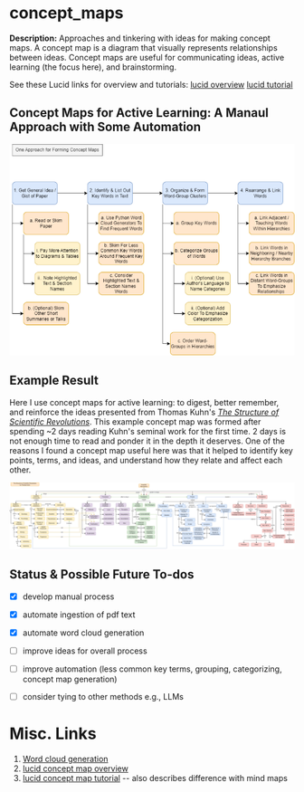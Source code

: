 # concept_maps
**Description:** Approaches and tinkering with ideas for making concept maps.  A concept map is a diagram that visually represents relationships between ideas. Concept maps are useful for communicating ideas, active learning (the focus here), and brainstorming.  

See these Lucid links for overview and tutorials:
[lucid overview][lucidurl]
[lucid tutorial][lucidurl]


## Concept Maps for Active Learning: A Manaul Approach with Some Automation
![Current Process](CMAP_Approach.png)


## Example Result
Here I use concept maps for active learning: to digest, better remember, and reinforce the ideas presented from Thomas Kuhn's [_The Structure of Scientific Revolutions_][kuhn].  This example concept map was formed after spending ~2 days reading Kuhn's seminal work for the first time.  2 days is not enough time to read and ponder it in the depth it deserves.  One of the reasons I found a concept map useful here was that it helped to identify key points, terms, and ideas, and understand how they relate and affect each other.  

![Approach](ScientificRevolutions.png)


## Status & Possible Future To-dos
- [x] develop manual process
- [x] automate ingestion of pdf text
- [x] automate word cloud generation
- [ ] improve ideas for overall process 
- [ ] improve automation (less common key terms, grouping, categorizing, concept map generation)
- [ ] consider tying to other methods e.g., LLMs 


# Misc. Links
1. [Word cloud generation][wordcloud]
2. [lucid concept map overview][lucidurl]
3. [lucid concept map tutorial][lucidurl] -- also describes difference with mind maps

[wordcloud]: https://github.com/dhatm/word_clouds/
[kuhn]: https://github.com/dhatm/word_clouds/blob/main/reading/Kuhn-SSR-2ndEd.pdf
[lucidurl]: https://www.lucidchart.com/pages/concept-map
[lucidvid]: https://www.youtube.com/watch?v=8XGQGhli0I0

